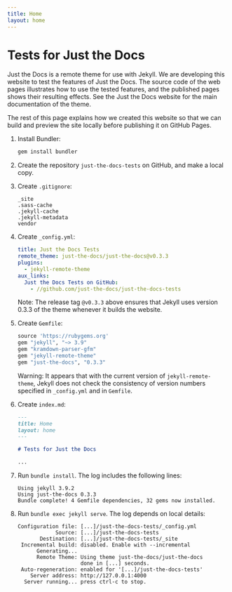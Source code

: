 ```yaml
---
title: Home
layout: home
---
```


# Tests for Just the Docs

Just the Docs is a remote theme for use with Jekyll.
We are developing this website to test the features of Just the Docs.
The source code of the web pages illustrates how to use the tested features,
and the published pages shows their resulting effects.
See the Just the Docs website for the main documentation of the theme.

The rest of this page explains how we created this website
so that we can build and preview the site locally
before publishing it on GitHub Pages.

1.  Install Bundler:

    ```sh
    gem install bundler
    ```
    
1.  Create the repository `just-the-docs-tests` on GitHub, and make a local copy.
    
1.  Create `.gitignore`:

    ```
    _site
    .sass-cache
    .jekyll-cache
    .jekyll-metadata
    vendor
    ```

1. Create `_config.yml`:

    ```yml
    title: Just the Docs Tests
    remote_theme: just-the-docs/just-the-docs@v0.3.3
    plugins:
      - jekyll-remote-theme
    aux_links:
      Just the Docs Tests on GitHub:
        - //github.com/just-the-docs/just-the-docs-tests
    ```
    
    Note: 
    The release tag `@v0.3.3` above ensures that Jekyll uses version 0.3.3
    of the theme whenever it builds the website.

1.  Create `Gemfile`:

    ```ruby
    source 'https://rubygems.org'
    gem "jekyll", "~> 3.9"
    gem "kramdown-parser-gfm"
    gem "jekyll-remote-theme"
    gem "just-the-docs", "0.3.3"
    ```
    
    Warning:
    It appears that with the current version of `jekyll-remote-theme`,
    Jekyll does not check the consistency of version numbers specified in
    `_config.yml` and in `Gemfile`.

1.  Create `index.md`:

    ```md
    ---
    title: Home
    layout: home
    ---

    # Tests for Just the Docs
    
    ...
    ```

1.  Run `bundle install`.
    The log includes the following lines:

    ```
    Using jekyll 3.9.2
    Using just-the-docs 0.3.3
    Bundle complete! 4 Gemfile dependencies, 32 gems now installed.
    ```

1.  Run `bundle exec jekyll serve`.
    The log depends on local details:

    ```
    Configuration file: [...]/just-the-docs-tests/_config.yml
                Source: [...]/just-the-docs-tests
           Destination: [...]/just-the-docs-tests/_site
     Incremental build: disabled. Enable with --incremental
          Generating... 
          Remote Theme: Using theme just-the-docs/just-the-docs
                        done in [...] seconds.
     Auto-regeneration: enabled for '[...]/just-the-docs-tests'
        Server address: http://127.0.0.1:4000
      Server running... press ctrl-c to stop.
    ```
